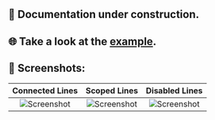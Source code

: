 ## 👷️ Documentation under construction.

## 🌐️ Take a look at the [example](https://mbaumgartenbr.github.io/flutter_tree_view/).

## 📸️ Screenshots:

| Connected Lines | Scoped Lines | Disabled Lines |
| :-: | :-: | :-: |
| ![Screenshot][connected] | ![Screenshot][scoped] | ![Screenshot][disabled] |

[connected]: https://github.com/mbaumgartenbr/flutter_tree_view/blob/main/.github/assets/example_lines_connecting.png?raw=true
[scoped]: https://raw.githubusercontent.com/mbaumgartenbr/flutter_tree_view/main/.github/assets/example_lines_scoped.png
[disabled]: https://raw.githubusercontent.com/mbaumgartenbr/flutter_tree_view/main/.github/assets/example_lines_disabled.png
